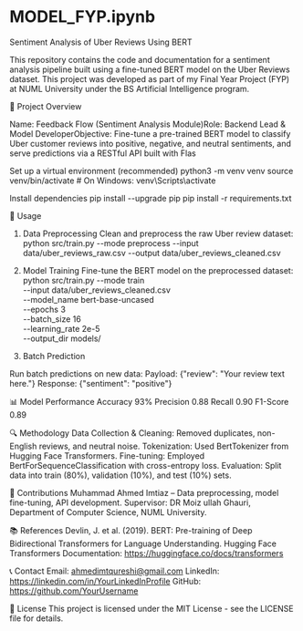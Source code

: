 # MODEL_FYP.ipynb
Sentiment Analysis of Uber Reviews Using BERT

This repository contains the code and documentation for a sentiment analysis pipeline built using a fine-tuned BERT model on the Uber Reviews dataset. This project was developed as part of my Final Year Project (FYP) at NUML University under the BS Artificial Intelligence program.

🚀 Project Overview

Name: Feedback Flow (Sentiment Analysis Module)Role: Backend Lead & Model DeveloperObjective: Fine-tune a pre-trained BERT model to classify Uber customer reviews into positive, negative, and neutral sentiments, and serve predictions via a RESTful API built with Flas

Set up a virtual environment (recommended)
python3 -m venv venv
source venv/bin/activate  # On Windows: venv\\Scripts\\activate

Install dependencies
pip install --upgrade pip
pip install -r requirements.txt

🧰 Usage

1. Data Preprocessing
Clean and preprocess the raw Uber review dataset:
python src/train.py --mode preprocess --input data/uber_reviews_raw.csv --output data/uber_reviews_cleaned.csv

2. Model Training
Fine-tune the BERT model on the preprocessed dataset:
python src/train.py --mode train \
    --input data/uber_reviews_cleaned.csv \
    --model_name bert-base-uncased \
    --epochs 3 \
    --batch_size 16 \
    --learning_rate 2e-5 \
    --output_dir models/

3. Batch Prediction

Run batch predictions on new data:
Payload: {"review": "Your review text here."}
Response: {"sentiment": "positive"}

📊 Model Performance
Accuracy
93%
Precision
0.88
Recall
0.90
F1-Score
0.89

🔍 Methodology
Data Collection & Cleaning: Removed duplicates, non-English reviews, and neutral noise.
Tokenization: Used BertTokenizer from Hugging Face Transformers.
Fine-tuning: Employed BertForSequenceClassification with cross-entropy loss.
Evaluation: Split data into train (80%), validation (10%), and test (10%) sets.

📝 Contributions
Muhammad Ahmed Imtiaz – Data preprocessing, model fine-tuning, API development.
Supervisor: DR Moiz ullah Ghauri, Department of Computer Science, NUML University.

📚 References
Devlin, J. et al. (2019). BERT: Pre-training of Deep Bidirectional Transformers for Language Understanding.
Hugging Face Transformers Documentation: https://huggingface.co/docs/transformers

📞 Contact
Email: ahmedimtqureshi@gmail.com
LinkedIn: https://linkedin.com/in/YourLinkedInProfile
GitHub: https://github.com/YourUsername

🪪 License
This project is licensed under the MIT License - see the LICENSE file for details.


